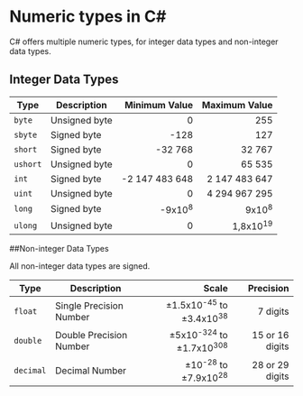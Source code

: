 # Numeric types in C#

C# offers multiple numeric types, for integer data types and non-integer data types.

## Integer Data Types

| Type | Description | Minimum Value | Maximum Value |
|------|-------------|--------------:|--------------:|
| `byte` | Unsigned byte | 0 | 255 |
| `sbyte` | Signed byte | -128 | 127 |
| `short` | Signed byte | -32 768 | 32 767 |
| `ushort` | Unsigned byte | 0 | 65 535 |
| `int` | Signed byte | -2 147 483 648 | 2 147 483 647 |
| `uint` | Unsigned byte | 0 | 4 294 967 295 |
| `long` | Signed byte | -9x10<sup>8</sup> | 9x10<sup>8</sup> |
| `ulong` | Unsigned byte | 0 | 1,8x10<sup>19</sup> |

##Non-integer Data Types

All non-integer data types are signed.

| Type | Description | Scale | Precision |
|------|-------------|--------------:|--------------:|
| `float` | Single Precision Number | ±1.5x10<sup>-45</sup> to ±3.4x10<sup>38</sup> | 7 digits |
| `double` | Double Precision Number | ±5x10<sup>-324</sup> to ±1.7x10<sup>308</sup> | 15 or 16 digits |
| `decimal` | Decimal Number | ±10<sup>-28</sup> to ±7.9x10<sup>28</sup> | 28 or 29 digits |

